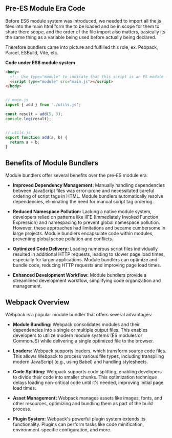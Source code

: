 ## Pre-ES Module Era Code

Before ES6 module system was introduced, we needed to import all the js files into the main html form the to be loaded and be in scope for them to share there scope, and the order of the file import also matters, basically its the same thing as a variable being used before actually being declared.

Therefore bundlers came into picture and fulfilled this role, ex. Pebpack, Parcel, ESBuild, Vite, etc.

**Code under ES6 module system**
```html
<body>
  <!-- Use type="module" to indicate that this script is an ES module -->
  <script type="module" src="main.js"></script>
</body>
```

```js

// main.js
import { add } from './utils.js';

const result = add(5, 3);
console.log(result);

```

```js

// utils.js
export function add(a, b) {
  return a + b;
}

```

## Benefits of Module Bundlers

Module bundlers offer several benefits over the pre-ES module era:

- **Improved Dependency Management:** Manually handling dependencies between JavaScript files was error-prone and necessitated careful ordering of script tags in HTML. Module bundlers automatically resolve dependencies, eliminating the need for manual script tag ordering.

- **Reduced Namespace Pollution:** Lacking a native module system, developers relied on patterns like IIFE (Immediately Invoked Function Expression) and namespacing to prevent global namespace pollution. However, these approaches had limitations and became cumbersome in large projects. Module bundlers encapsulate code within modules, preventing global scope pollution and conflicts.

- **Optimized Code Delivery:** Loading numerous script files individually resulted in additional HTTP requests, leading to slower page load times, especially for larger applications. Module bundlers can optimize and bundle code, reducing HTTP requests and improving page load times.

- **Enhanced Development Workflow:** Module bundlers provide a streamlined development workflow, simplifying code organization and management.

## Webpack Overview

Webpack is a popular module bundler that offers several advantages:

- **Module Bundling:** Webpack consolidates modules and their dependencies into a single or multiple output files. This enables developers to utilize modern module systems (ES modules or CommonJS) while delivering a single optimized file to the browser.

- **Loaders:** Webpack supports loaders, which transform source code files. This allows Webpack to process various file types, including transpiling modern JavaScript (e.g., using Babel) and handling stylesheets.

- **Code Splitting:** Webpack supports code splitting, enabling developers to divide their code into smaller chunks. This optimization technique delays loading non-critical code until it's needed, improving initial page load times.

- **Asset Management:** Webpack manages assets like images, fonts, and other resources, optimizing and bundling them as part of the build process.

- **Plugin System:** Webpack's powerful plugin system extends its functionality. Plugins can perform tasks like code minification, environment-specific configuration, and more.


